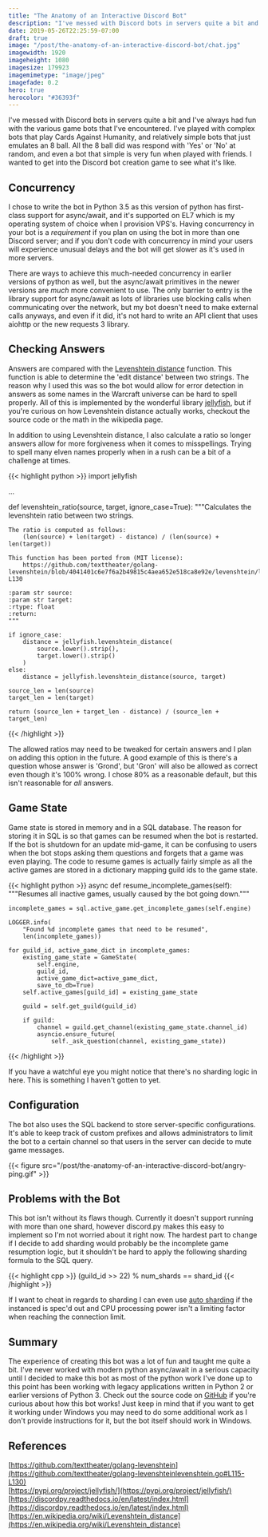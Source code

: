 ```yaml
---
title: "The Anatomy of an Interactive Discord Bot"
description: "I've messed with Discord bots in servers quite a bit and I've always had fun with the various game bots that I've encountered. I've played with complex bots that play Cards Against Humanity, and relatively simple bots that just emulates an 8 ball. All the 8 ball did was respond with 'Yes' or 'No' at random, and even a bot that simple is very fun when played with friends. I wanted to get into the Discord bot creation game to see what it's like."
date: 2019-05-26T22:25:59-07:00
draft: true
image: "/post/the-anatomy-of-an-interactive-discord-bot/chat.jpg"
imagewidth: 1920
imageheight: 1080
imagesize: 179923
imagemimetype: "image/jpeg"
imagefade: 0.2
hero: true
herocolor: "#36393f"
---
```


I've messed with Discord bots in servers quite a bit and I've always had fun with the various game bots that I've encountered. I've played with complex bots that play Cards Against Humanity, and relatively simple bots that just emulates an 8 ball. All the 8 ball did was respond with 'Yes' or 'No' at random, and even a bot that simple is very fun when played with friends. I wanted to get into the Discord bot creation game to see what it's like.

<!--more-->

## Concurrency

I chose to write the bot in Python 3.5 as this version of python has first-class support for async/await, and it's supported on EL7 which is my operating system of choice when I provision VPS's. Having concurrency in your bot is a _requirement_ if you plan on using the bot in more than one Discord server; and if you don't code with concurrency in mind your users will experience unusual delays and the bot will get slower as it's used in more servers.

There are ways to achieve this much-needed concurrency in earlier versions of python as well, but the async/await primitives in the newer versions are _much_ more convenient to use. The only barrier to entry is the library support for async/await as lots of libraries use blocking calls when communicating over the network, but my bot doesn't need to make external calls anyways, and even if it did, it's not hard to write an API client that uses aiohttp or the new requests 3 library.

## Checking Answers

Answers are compared with the [Levenshtein distance](https://en.wikipedia.org/wiki/Levenshtein_distance) function. This function is able to determine the 'edit distance' between two strings. The reason why I used this was so the bot would allow for error detection in answers as some names in the Warcraft universe can be hard to spell properly. All of this is implemented by the wonderful library [jellyfish](https://pypi.org/project/jellyfish/), but if you're curious on how Levenshtein distance actually works, checkout the source code or the math in the wikipedia page.

In addition to using Levenshtein distance, I also calculate a ratio so longer answers allow for more forgiveness when it comes to misspellings. Trying to spell many elven names properly when in a rush can be a bit of a challenge at times.

{{< highlight python >}}
import jellyfish

...

def levenshtein_ratio(source, target, ignore_case=True):
    """Calculates the levenshtein ratio between two strings.

    The ratio is computed as follows:
        (len(source) + len(target) - distance) / (len(source) + len(target))

    This function has been ported from (MIT license):
        https://github.com/texttheater/golang-levenshtein/blob/4041401c6e7f6a2b49815c4aea652e518ca8e92e/levenshtein/levenshtein.go#L115-L130

    :param str source:
    :param str target:
    :rtype: float
    :return:
    """

    if ignore_case:
        distance = jellyfish.levenshtein_distance(
            source.lower().strip(),
            target.lower().strip()
        )
    else:
        distance = jellyfish.levenshtein_distance(source, target)

    source_len = len(source)
    target_len = len(target)

    return (source_len + target_len - distance) / (source_len + target_len)
{{< /highlight >}}


The allowed ratios may need to be tweaked for certain answers and I plan on adding this option in the future. A good example of this is there's a question whose answer is 'Grond', but 'Gron' will also be allowed as correct even though it's 100% wrong. I chose 80% as a reasonable default, but this isn't reasonable for _all_ answers.

## Game State

Game state is stored in memory and in a SQL database. The reason for storing it in SQL is so that games can be resumed when the bot is restarted. If the bot is shutdown for an update mid-game, it can be confusing to users when the bot stops asking them questions and forgets that a game was even playing. The code to resume games is actually fairly simple as all the active games are stored in a dictionary mapping guild ids to the game state.

{{< highlight python >}}
async def resume_incomplete_games(self):
    """Resumes all inactive games, usually caused by the bot going down."""

    incomplete_games = sql.active_game.get_incomplete_games(self.engine)

    LOGGER.info(
        "Found %d incomplete games that need to be resumed",
        len(incomplete_games))

    for guild_id, active_game_dict in incomplete_games:
        existing_game_state = GameState(
            self.engine,
            guild_id,
            active_game_dict=active_game_dict,
            save_to_db=True)
        self.active_games[guild_id] = existing_game_state

        guild = self.get_guild(guild_id)

        if guild:
            channel = guild.get_channel(existing_game_state.channel_id)
            asyncio.ensure_future(
                self._ask_question(channel, existing_game_state))
{{< /highlight >}}

If you have a watchful eye you might notice that there's no sharding logic in here. This is something I haven't gotten to yet.

## Configuration

The bot also uses the SQL backend to store server-specific configurations. It's able to keep track of custom prefixes and allows administrators to limit the bot to a certain channel so that users in the server can decide to mute game messages.

{{< figure src="/post/the-anatomy-of-an-interactive-discord-bot/angry-ping.gif" >}}

## Problems with the Bot

This bot isn't without its flaws though. Currently it doesn't support running with more than one shard, however discord.py makes this easy to implement so I'm not worried about it right now. The hardest part to change if I decide to add sharding would probably be the incomplete game resumption logic, but it shouldn't be hard to apply the following sharding formula to the SQL query.

{{< highlight cpp >}}
(guild_id >> 22) % num_shards == shard_id
{{< /highlight >}}

If I want to cheat in regards to sharding I can even use [auto sharding](https://discordpy.readthedocs.io/en/latest/migrating.html#sharding) if the instanced is spec'd out and CPU processing power isn't a limiting factor when reaching the connection limit.

## Summary

The experience of creating this bot was a lot of fun and taught me quite a bit. I've never worked with modern python async/await in a serious capacity until I decided to make this bot as most of the python work I've done up to this point has been working with legacy applications written in Python 2 or earlier versions of Python 3. Check out the source code on [GitHub](https://github.com/Reshurum/lorewalker-cho) if you're curious about how this bot works! Just keep in mind that if you want to get it working under Windows you may need to do some additional work as I don't provide instructions for it, but the bot itself should work in Windows.

## References

[https://github.com/texttheater/golang-levenshtein](https://github.com/texttheater/golang-levenshteinlevenshtein.go#L115-L130)<br>
[https://pypi.org/project/jellyfish/](https://pypi.org/project/jellyfish/)<br>
[https://discordpy.readthedocs.io/en/latest/index.html](https://discordpy.readthedocs.io/en/latest/index.html)<br>
[https://en.wikipedia.org/wiki/Levenshtein_distance](https://en.wikipedia.org/wiki/Levenshtein_distance)
